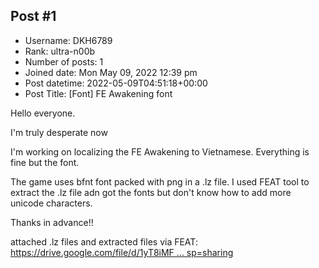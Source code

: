 ## Post #1
- Username: DKH6789
- Rank: ultra-n00b
- Number of posts: 1
- Joined date: Mon May 09, 2022 12:39 pm
- Post datetime: 2022-05-09T04:51:18+00:00
- Post Title: [Font] FE Awakening font

Hello everyone.

I'm truly desperate now    

I'm working on localizing the FE Awakening to Vietnamese. Everything is fine but the font. 

The game uses bfnt font packed with png in a .lz file. I used FEAT tool to extract the .lz file adn got the fonts but don't know how to add more unicode characters. 

Thanks in advance!!

attached .lz files and extracted files via FEAT: [https://drive.google.com/file/d/1yT8iMF ... sp=sharing](https://drive.google.com/file/d/1yT8iMFbDWxAmQXuv9QsgqNViKB45a4yl/view?usp=sharing)
